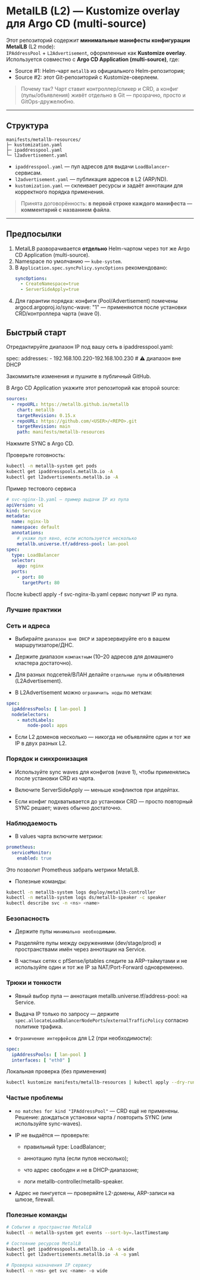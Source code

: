 # MetalLB (L2) — Kustomize overlay для Argo CD (multi-source)

Этот репозиторий содержит **минимальные манифесты конфигурации MetalLB** (L2 mode):  
`IPAddressPool` + `L2Advertisement`, оформленные как **Kustomize overlay**.  
Используется совместно с **Argo CD Application (multi-source)**, где:
- Source #1: Helm-чарт `metallb` из официального Helm-репозитория;
- Source #2: этот Git-репозиторий с Kustomize-оверлеем.

> Почему так? Чарт ставит контроллер/спикер и CRD, а конфиг (пулы/объявления) живёт отдельно в Git — прозрачно, просто и GitOps-дружелюбно.

---

## Структура
```plaintext
manifests/metallb-resources/
├─ kustomization.yaml
├─ ipaddresspool.yaml
└─ l2advertisement.yaml
```

- `ipaddresspool.yaml` — пул адресов для выдачи `LoadBalancer`-сервисам.  
- `l2advertisement.yaml` — публикация адресов в L2 (ARP/ND).  
- `kustomization.yaml` — склеивает ресурсы и задаёт аннотации для корректного порядка применения.

> Принята договорённость: **в первой строке каждого манифеста — комментарий с названием файла**.

---

## Предпосылки

1. MetalLB разворачивается **отдельно** Helm-чартом через тот же Argo CD Application (multi-source).  
2. Namespace по умолчанию — `kube-system`.  
3. В `Application.spec.syncPolicy.syncOptions` рекомендовано:
   ```yaml
   syncOptions:
     - CreateNamespace=true
     - ServerSideApply=true
4. Для гарантии порядка: конфиги (Pool/Advertisement) помечены argocd.argoproj.io/sync-wave: "1" — применяются после установки CRD/контроллера чарта (wave 0).

## Быстрый старт

Отредактируйте диапазон IP под вашу сеть в ipaddresspool.yaml:

spec:
  addresses:
    - 192.168.100.220-192.168.100.230  # ⚠️ диапазон вне DHCP


Закоммитьте изменения и пушните в публичный GitHub.

В Argo CD Application укажите этот репозиторий как второй source:
```yaml
sources:
  - repoURL: https://metallb.github.io/metallb
    chart: metallb
    targetRevision: 0.15.x
  - repoURL: https://github.com/<USER>/<REPO>.git
    targetRevision: main
    path: manifests/metallb-resources
```

Нажмите SYNC в Argo CD.

Проверьте готовность:
```bash
kubectl -n metallb-system get pods
kubectl get ipaddresspools.metallb.io -A
kubectl get l2advertisements.metallb.io -A
```

Пример тестового сервиса
```yaml
# svc-nginx-lb.yaml — пример выдачи IP из пула
apiVersion: v1
kind: Service
metadata:
  name: nginx-lb
  namespace: default
  annotations:
    # укажи пул явно, если используется несколько
    metallb.universe.tf/address-pool: lan-pool
spec:
  type: LoadBalancer
  selector:
    app: nginx
  ports:
    - port: 80
      targetPort: 80
```

После kubectl apply -f svc-nginx-lb.yaml сервис получит IP из пула.

### Лучшие практики
### Сеть и адреса

- Выбирайте `диапазон вне DHCP` и зарезервируйте его в вашем маршрутизаторе/ДНС.

- Держите диапазон `компактным` (10–20 адресов для домашнего кластера достаточно).

- Для разных подсетей/ВЛАН делайте `отдельные пулы` и объявления (L2Advertisement).

- В L2Advertisement можно `ограничить ноды` по меткам:
```yaml
spec:
  ipAddressPools: [ lan-pool ]
  nodeSelectors:
    - matchLabels:
        node-pool: apps
```

- Если L2 доменов несколько — никогда не объявляйте один и тот же IP в двух разных L2.

### Порядок и синхронизация

- Используйте sync waves для конфигов (wave 1), чтобы применялись после установки CRD из чарта.

- Включите ServerSideApply — меньше конфликтов при апдейтах.

- Если конфиг подхватывается до установки CRD — просто повторный SYNC решает; waves обычно достаточно.

### Наблюдаемость

- В values чарта включите метрики:
```yaml
prometheus:
  serviceMonitor:
    enabled: true
```

Это позволит Prometheus забрать метрики MetalLB.

- Полезные команды:
```bash
kubectl -n metallb-system logs deploy/metallb-controller
kubectl -n metallb-system logs ds/metallb-speaker -c speaker
kubectl describe svc -n <ns> <name>
```
### Безопасность

- Держите пулы `минимально необходимыми`.

- Разделяйте пулы между окружениями (dev/stage/prod) и пространствами имён через аннотации на Service.

- В частных сетях с pfSense/iptables следите за ARP-таймутами и не используйте один и тот же IP за NAT/Port-Forward одновременно.

### Трюки и тонкости

- Явный выбор пула — аннотация metallb.universe.tf/address-pool: <name> на Service.

- Выдача IP только по запросу — держите `spec.allocateLoadBalancerNodePorts`/`externalTrafficPolicy` согласно политике трафика.

- `Ограничение интерфейсов` для L2 (при необходимости):
```yaml
spec:
  ipAddressPools: [ lan-pool ]
  interfaces: [ "eth0" ]
```
Локальная проверка (без применения)
```bash
kubectl kustomize manifests/metallb-resources | kubectl apply --dry-run=client -f -
```
### Частые проблемы

- `no matches for kind "IPAddressPool"` — CRD ещё не применены. Решение: дождаться установки чарта / повторить SYNC (или используйте sync-waves).

- IP не выдаётся — проверьте:

    - правильный type: LoadBalancer;

    - аннотацию пула (если пулов несколько);

    - что адрес свободен и не в DHCP-диапазоне;

    - логи metallb-controller/metallb-speaker.

- Адрес не пингуется — проверяйте L2-домены, ARP-записи на шлюзе, firewall.

### Полезные команды
```bash
# События в пространстве MetalLB
kubectl -n metallb-system get events --sort-by=.lastTimestamp

# Состояние ресурсов MetalLB
kubectl get ipaddresspools.metallb.io -A -o wide
kubectl get l2advertisements.metallb.io -A -o yaml

# Проверка назначения IP сервису
kubectl -n <ns> get svc <name> -o wide
```
